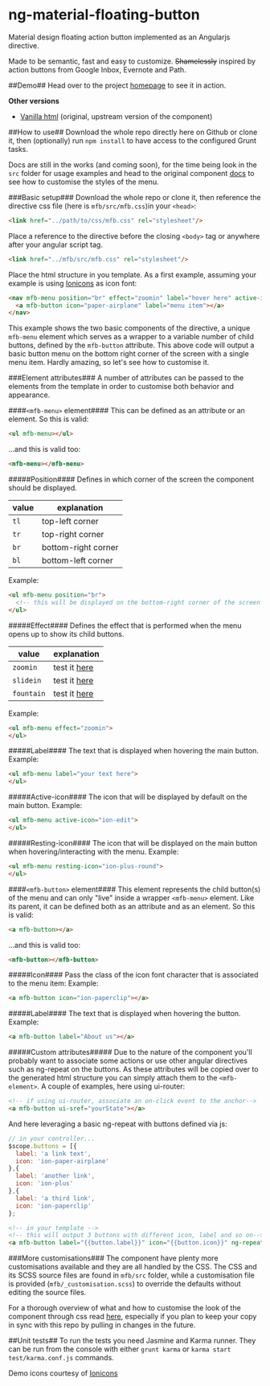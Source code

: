 ng-material-floating-button
========================

Material design floating action button implemented as an Angularjs directive. 

Made to be semantic, fast and easy to customize.
~~Shamelessly~~ inspired by action buttons from Google Inbox, Evernote and Path.

##Demo##
Head over to the project [homepage](http://nobitagit.github.io/ng-material-floating-button/) to see it in action.

**Other versions**
- [Vanilla html](https://github.com/nobitagit/material-floating-button) (original, upstream version of the component)

##How to use##
Download the whole repo directly here on Github or clone it, then (optionally) run `npm install` to have access to the configured Grunt tasks.

Docs are still in the works (and coming soon), for the time being look in the `src` folder for usage examples and head to the original component [docs](https://github.com/nobitagit/material-floating-button#how-to-use) to see how to customise the styles of the menu.

###Basic setup###
Download the whole repo or clone it, then reference the directive css file (here is `mfb/src/mfb.css`)in your `<head>`:

```html
<link href="../path/to/css/mfb.css" rel="stylesheet"/>
```
Place a reference to the directive before the closing `<body>` tag or anywhere after your angular script tag.

```html
<link href="../mfb/src/mfb.css" rel="stylesheet"/>
```

Place the html structure in you template. As a first example, assuming your example is using [Ionicons](http://ionicons.com/) as icon font:

```html
<nav mfb-menu position="br" effect="zoomin" label="hover here" active-icon="ion-edit" resting-icon="ion-plus-round">
  <a mfb-button icon="paper-airplane" label="menu item"></a>
</nav>
```
This example shows the two basic components of the directive, a unique `mfb-menu` element which serves as a wrapper to a variable number of child buttons, defined by the `mfb-button` attribute.
This above code will output a basic button menu on the bottom right corner of the screen with a single menu item. Hardly amazing, so let's see how to customise it. 

###Element attributes###
A number of attributes can be passed to the elements from the template in order to customise both behavior and appearance.

####`<mfb-menu>` element####
This can be defined as an attribute or an element. So this is valid:
```html
<ul mfb-menu></ul>
```
...and this is valid too:
```html
<mfb-menu></mfb-menu>
```
#####Position####
Defines in which corner of the screen the component should be displayed.

value | explanation
--- | --- 
`tl` |  top-left corner
`tr` |  top-right corner
`br` |  bottom-right corner
`bl` |  bottom-left corner

Example:
```html
<ul mfb-menu position="br">
  <!-- this will be displayed on the bottom-right corner of the screen -->
</ul>
```

#####Effect####
Defines the effect that is performed when the menu opens up to show its child buttons.

value | explanation
--- | --- 
`zoomin` |  test it [here](http://nobitagit.github.io/ng-material-floating-button/)
`slidein` | test it [here](http://nobitagit.github.io/ng-material-floating-button/)
`fountain` | test it [here](http://nobitagit.github.io/ng-material-floating-button/)

Example:
```html
<ul mfb-menu effect="zoomin">
</ul>
```
#####Label####
The text that is displayed when hovering the main button.
Example:
```html
<ul mfb-menu label="your text here">
</ul>
```

#####Active-icon####
The icon that will be displayed by default on the main button.
Example:
```html
<ul mfb-menu active-icon="ion-edit">
</ul>
```
#####Resting-icon####
The icon that will be displayed on the main button when hovering/interacting with the menu.
Example:
```html
<ul mfb-menu resting-icon="ion-plus-round">
</ul>
```
####`<mfb-button>` element####
This element represents the child button(s) of the menu and can only "live" inside a wrapper `<mfb-menu>` element. Like its parent, it can be defined both as an attribute and as an element. So this is valid:
```html
<a mfb-button></a>
```
...and this is valid too:
```html
<mfb-button></mfb-button>
```
#####Icon####
Pass the class of the icon font character that is associated to the menu item:
Example:
```html
<a mfb-button icon="ion-paperclip"></a>
```
#####Label####
The text that is displayed when hovering the button.
Example:
```html
<a mfb-button label="About us"></a>
```

#####Custom attributes#####
Due to the nature of the component you'll probably want to associate some actions or use other angular directives such as ng-repeat on the buttons. As these attributes will be copied over to the generated html structure you can simply attach them to the `<mfb-element>`. A couple of examples, here using ui-router:
```html
<!-- if using ui-router, associate an on-click event to the anchor-->
<a mfb-button ui-sref="yourState"></a>
```
And here leveraging a basic ng-repeat with buttons defined via js:
```js
// in your controller...
$scope.buttons = [{
  label: 'a link text',
  icon: 'ion-paper-airplane'
},{
  label: 'another link',
  icon: 'ion-plus'
},{
  label: 'a third link',
  icon: 'ion-paperclip'
};
```
```html
<!-- in your template -->
<!-- this will output 3 buttons with different icon, label and so on-->
<a mfb-button label="{{button.label}}" icon="{{button.icon}}" ng-repeat="button in buttons"></a>
```

###More customisations###
The component have plenty more customisations available and they are all handled by the CSS. The CSS and its SCSS source files are found in `mfb/src` folder, while a customisation file is provided (`mfb/_customisation.scss`) to override the defaults without editing the source files.

For a thorough overview of what and how to customise the look of the component through css read [here](https://github.com/nobitagit/ng-material-floating-button/tree/master/mfb), especially if you plan to keep your copy in sync with this repo by pulling in changes in the future.

##Unit tests##
To run the tests you need Jasmine and Karma runner. They can be run from the console with either `grunt karma` or `karma start test/karma.conf.js` commands.

Demo icons courtesy of [Ionicons](ionicons.com)

